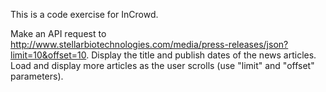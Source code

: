 This is a code exercise for InCrowd.  

Make an API request to http://www.stellarbiotechnologies.com/media/press-releases/json?limit=10&offset=10.
Display the title and publish dates of the news articles.
Load and display more articles as the user scrolls (use "limit" and "offset" parameters).